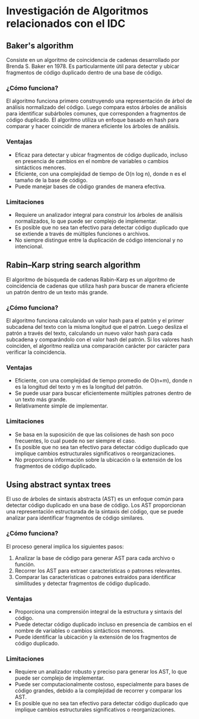 # Investigación de Algoritmos relacionados con el IDC

## Baker's algorithm
Consiste en un algoritmo de coincidencia de cadenas desarrollado por Brenda S. Baker en 1978. Es particularmente útil para detectar y ubicar fragmentos de código duplicado dentro de una base de código.

### ¿Cómo funciona?
El algoritmo funciona primero construyendo una representación de árbol de análisis normalizado del código. Luego compara estos árboles de análisis para identificar subárboles comunes, que corresponden a fragmentos de código duplicado. El algoritmo utiliza un enfoque basado en hash para comparar y hacer coincidir de manera eficiente los árboles de análisis.

### Ventajas
- Eficaz para detectar y ubicar fragmentos de código duplicado, incluso en presencia de cambios en el nombre de variables o cambios sintácticos menores.
- Eficiente, con una complejidad de tiempo de O(n log n), donde n es el tamaño de la base de código.
- Puede manejar bases de código grandes de manera efectiva.

### Limitaciones
- Requiere un analizador integral para construir los árboles de análisis normalizados, lo que puede ser complejo de implementar.
- Es posible que no sea tan efectivo para detectar código duplicado que se extiende a través de múltiples funciones o archivos.
- No siempre distingue entre la duplicación de código intencional y no intencional.

## Rabin–Karp string search algorithm
El algoritmo de búsqueda de cadenas Rabin-Karp es un algoritmo de coincidencia de cadenas que utiliza hash para buscar de manera eficiente un patrón dentro de un texto más grande.

### ¿Cómo funciona?
El algoritmo funciona calculando un valor hash para el patrón y el primer subcadena del texto con la misma longitud que el patrón. Luego desliza el patrón a través del texto, calculando un nuevo valor hash para cada subcadena y comparándolo con el valor hash del patrón. Si los valores hash coinciden, el algoritmo realiza una comparación carácter por carácter para verificar la coincidencia.

### Ventajas
- Eficiente, con una complejidad de tiempo promedio de O(n+m), donde n es la longitud del texto y m es la longitud del patrón.
- Se puede usar para buscar eficientemente múltiples patrones dentro de un texto más grande.
- Relativamente simple de implementar.

### Limitaciones
- Se basa en la suposición de que las colisiones de hash son poco frecuentes, lo cual puede no ser siempre el caso.
- Es posible que no sea tan efectivo para detectar código duplicado que implique cambios estructurales significativos o reorganizaciones.
- No proporciona información sobre la ubicación o la extensión de los fragmentos de código duplicado.

## Using abstract syntax trees
El uso de árboles de sintaxis abstracta (AST) es un enfoque común para detectar código duplicado en una base de código. Los AST proporcionan una representación estructurada de la sintaxis del código, que se puede analizar para identificar fragmentos de código similares.

### ¿Cómo funciona?
El proceso general implica los siguientes pasos:
1. Analizar la base de código para generar AST para cada archivo o función.
2. Recorrer los AST para extraer características o patrones relevantes.
3. Comparar las características o patrones extraídos para identificar similitudes y detectar fragmentos de código duplicado.

### Ventajas
- Proporciona una comprensión integral de la estructura y sintaxis del código.
- Puede detectar código duplicado incluso en presencia de cambios en el nombre de variables o cambios sintácticos menores.
- Puede identificar la ubicación y la extensión de los fragmentos de código duplicado.

### Limitaciones
- Requiere un analizador robusto y preciso para generar los AST, lo que puede ser complejo de implementar.
- Puede ser computacionalmente costoso, especialmente para bases de código grandes, debido a la complejidad de recorrer y comparar los AST.
- Es posible que no sea tan efectivo para detectar código duplicado que implique cambios estructurales significativos o reorganizaciones.
